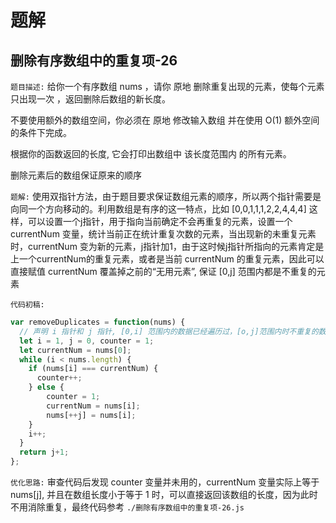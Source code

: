 # 题解

## 删除有序数组中的重复项-26

`题目描述:` 给你一个有序数组 nums ，请你 原地 删除重复出现的元素，使每个元素 只出现一次 ，返回删除后数组的新长度。

不要使用额外的数组空间，你必须在 原地 修改输入数组 并在使用 O(1) 额外空间的条件下完成。

根据你的函数返回的长度, 它会打印出数组中 该长度范围内 的所有元素。

删除元素后的数组保证原来的顺序

`题解:` 使用双指针方法，由于题目要求保证数组元素的顺序，所以两个指针需要是向同一个方向移动的。利用数组是有序的这一特点，比如 [0,0,1,1,1,2,2,4,4,4] 这样，可以设置一个j指针，用于指向当前确定不会再重复的元素，设置一个 currentNum 变量，统计当前正在统计重复次数的元素，当出现新的未重复元素时，currentNum 变为新的元素，j指针加1，由于这时候j指针所指向的元素肯定是上一个currentNum的重复元素，或者是当前 currentNum 的重复元素，因此可以直接赋值 currentNum 覆盖掉之前的“无用元素”, 保证 [0,j] 范围内都是不重复的元素

`代码初稿:`
```javascript
var removeDuplicates = function(nums) {
  // 声明 i 指针和 j 指针, [0,i] 范围内的数据已经遍历过，[o,j]范围内时不重复的数组，声明 currentNum 变量用于记录统计重复次数中的元素, 出现新的不重复元素时则被赋值为新元素, 声明 counter变量用于统计重复次数
  let i = 1, j = 0, counter = 1;
  let currentNum = nums[0];
  while (i < nums.length) {
    if (nums[i] === currentNum) {
      counter++;
    } else {   
        counter = 1;
        currentNum = nums[i];
        nums[++j] = nums[i];
    }
    i++;
  }
  return j+1;
};
```

`优化思路:` 审查代码后发现 counter 变量并未用的，currentNum 变量实际上等于 nums[j], 并且在数组长度小于等于 1 时，可以直接返回该数组的长度，因为此时不用消除重复，最终代码参考 `./删除有序数组中的重复项-26.js`
